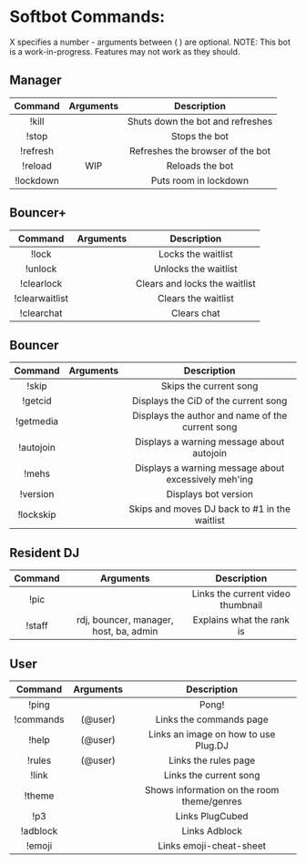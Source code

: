 Softbot Commands:
=========

X specifies a number - arguments between ( ) are optional.
NOTE: This bot is a work-in-progress. Features may not work as they should.


Manager
-------

|Command | Arguments |  Description |
|:------:|:---------:|:--------------------------------------:|
|!kill | | Shuts down the bot and refreshes |
|!stop | | Stops the bot |
|!refresh| | Refreshes the browser of the bot |
|!reload | WIP | Reloads the bot |
|!lockdown | | Puts room in lockdown |


Bouncer+
--------

|Command | Arguments |  Description |
|:------:|:---------:|:--------------------------------------:|
|!lock | | Locks the waitlist |
|!unlock | | Unlocks the waitlist |
|!clearlock | | Clears and locks the waitlist |
|!clearwaitlist | | Clears the waitlist |
|!clearchat | | Clears chat |


Bouncer
-------

|Command | Arguments |  Description |
|:------:|:---------:|:--------------------------------------:|
|!skip | | Skips the current song |
|!getcid | | Displays the CiD of the current song |
|!getmedia | | Displays the author and name of the current song |
|!autojoin | | Displays a warning message about autojoin |
|!mehs | | Displays a warning message about excessively meh'ing |
|!version | | Displays bot version |
|!lockskip | | Skips and moves DJ back to #1 in the waitlist |


Resident DJ
-----------

|Command | Arguments |  Description |
|:------:|:---------:|:--------------------------------------:|
|!pic | | Links the current video thumbnail |
|!staff | rdj, bouncer, manager, host, ba, admin | Explains what the rank is |


User
----

|Command | Arguments |  Description |
|:------:|:---------:|:--------------------------------------:|
|!ping | | Pong! |
|!commands | (@user) | Links the commands page |
|!help | (@user) | Links an image on how to use Plug.DJ |
|!rules | (@user) | Links the rules page |
|!link | | Links the current song |
|!theme | | Shows information on the room theme/genres |
|!p3 | | Links PlugCubed |
|!adblock | | Links Adblock |
|!emoji | | Links emoji-cheat-sheet |
